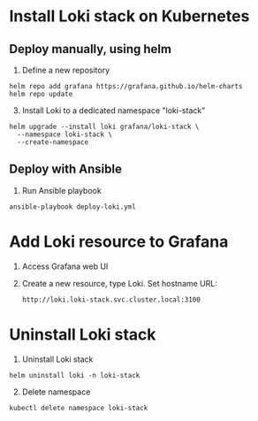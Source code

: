 # Install Loki stack on Kubernetes

## Deploy manually, using helm

1. Define a new repository
```shell
helm repo add grafana https://grafana.github.io/helm-charts
helm repo update
```

3. Install Loki to a dedicated namespace "loki-stack"
```shell
helm upgrade --install loki grafana/loki-stack \
  --namespace loki-stack \
  --create-namespace
```


## Deploy with Ansible

1. Run Ansible playbook
```shell
ansible-playbook deploy-loki.yml
```


# Add Loki resource to Grafana

1. Access Grafana web UI

2. Create a new resource, type Loki. Set hostname URL:
    ```
    http://loki.loki-stack.svc.cluster.local:3100
    ```


# Uninstall Loki stack

1. Uninstall Loki stack
```shell
helm uninstall loki -n loki-stack
```

2. Delete namespace
```shell
kubectl delete namespace loki-stack
```